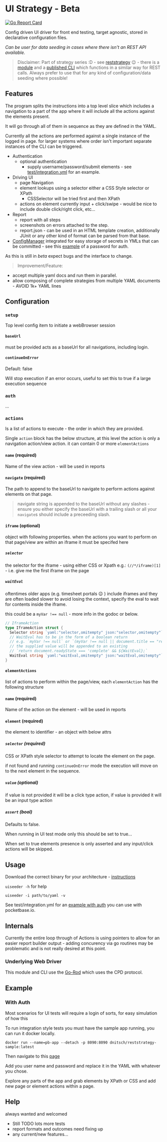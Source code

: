 # UI Strategy - Beta

[![Go Report Card](https://goreportcard.com/badge/github.com/dnitsch/uistrategy)](https://goreportcard.com/report/github.com/dnitsch/uistrategy)

Config driven UI driver for front end testing, target agnostic, stored in declarative configuration files.

*Can be user for data seeding in cases where there isn't an REST API available.*

> Disclaimer:
Part of strategy series :D - see [reststrategy](https://github.com/dnitsch/reststrategy) :wink: - there is a [module](https://github.com/dnitsch/reststrategy/tree/main/seeder) and a [published CLI](https://github.com/dnitsch/reststrategy/releases) which functions in a similar way for REST calls. Always prefer to use that for any kind of configuration/data seeding where possible!

## Features

The program splits the instructions into a top level slice which includes a navigation to a part of the app where it will include all the actions against the elements present. 

It will go through all of them in sequence as they are defined in the YAML.

Currently all the actions are performed against a single instance of the logged in page. for larger systems where order isn't important separate instances of the CLI can be triggered. 

- Authentication
  - optional authentication
    - supply username/password/submit elements - see [test/integration.yml](./test/integration.yml) for an example.
- Driving UI
  - page Navigation
  - element lookups using a selector either a CSS Style selector or XPath
    - CSSSelector will be tried first and then XPath
  - actions on element currently input + click/swipe
        - would be nice to include double click/right click, etc...
- Report
  - report with all steps
  - screenshots on errors attached to the step.
  - report.json - can be used in an HTML template creation, additionally JUnit or any other kind of format  can be parsed from that base.
- [ConfigManager](https://github.com/dnitsch/configmanager) integrated for easy storage of secrets in YMLs that can be committed - see this [example](./test/integration-with-configmanager.yml) of a password for auth.

As this is still in *beta* expect bugs and the interface to change. 

>Improvement/Feature:

- accept multiple yaml docs and run them in parallel.
- allow composing of complete strategies from multiple YAML documents - AVOID 1k+ YAML lines

## Configuration

### `setup`

Top level config item to initiate a webBrowser session

#### `baseUrl`

must be provided acts as a baseUrl for all navigations, including login.
  
#### `continueOnError`

Default: false

Will stop execution if an error occurs, useful to set this to 
  true if a large execution sequence 

### `auth`

... 

### `actions`

Is a list of actions to execute - the order in which they are provided. 

Single `action` block has the below structure, at this level the action is only a navigation action/view action. it can contain 0 or more `elementActions`

#### `name` (required)

Name of the view action - will be used in reports

#### `navigate` (required)

The path to append to the baseUrl to navigate to perform actions against elements on that page.

>navigate string is appended to the baseUrl without any slashes - ensure you either specify the baseUrl with a trailing slash or all your `navigate`s should include a preceeding slash.

#### `iframe` (optional)

object with following properties. when the actions you want to perform on that page/view are within an iframe it must be specifed here

##### `selector`

the selector for the iframe - using either CSS or Xpath e.g.: `(//*/iframe)[1]` - i.e. give me the first iframe on the page

##### `waitEval`

oftentimes older apps (e.g. timesheet portals :wink: ) include iframes and they are often loaded slower to avoid losing the context, specify the eval to wait for contents inside the iframe. 

this could be a `myVar !== null` - more info in the godoc or below.

```go
// IframeAction 
type IframeAction struct {
  Selector string `yaml:"selector,omitempty" json:"selector,omitempty"`
  // WaitEval has to be in the form of a boolean return
  // e.g. `myVar !== null` or `(myVar !== null || document.title == "ready")`
  // the supplied value will be appended to an existing
  // `return document.readyState === 'complete' && ${WaitEval};`
  WaitEval string `yaml:"waitEval,omitempty" json:"waitEval,omitempty"`
}
```

#### `elementActions`

list of actions to perform within the page/view, each `elementAction` has the following structure

#### `name` (required)

Name of the action on the element - will be used in reports

#### `element` (required)

the element to identifier - an object with below attrs

##### `selector` (required)

CSS or XPath style selector to attempt to locate the element on the page.

if not found and running `continueOnError` mode the execution will move on to the next element in the sequence.

##### `value` (optional)

if value is not provided it will be a click type action, if value is provided it will be an input type action

##### `assert` (bool)

Defaults to false.

When running in UI test mode only this should be set to true...

When set to true elements presence is only asserted and any input/click actions will be skipped.

## Usage

Download the correct binary for your architecture - [instructions](./docs/installation.md)

`uiseeder -h` for help

`uiseeder -i path/to/yaml -v`

See test/integration.yml for an [example with auth](#with-auth) you can use with pocketbase.io.

## Internals

Currently the entire loop through of Actions is using pointers to allow for an easier report builder output - adding concurency via go routines may be problematic and is not really desired at this point.

### Underlying Web Driver

This module and CLI use the [Go-Rod](https://github.com/go-rod/rod) which uses the CPD protocol.

## Example

### With Auth

Most scenarios for UI tests will require a login of sorts, for easy simulation of how this 

To run integration style tests you must have the sample app running, you can run it docker locally.

`docker run --name=pb-app --detach -p 8090:8090 dnitsch/reststrategy-sample:latest`

Then navigate to this [page](http://127.0.0.1:8090/_/?installer#)

Add you user name and password and replace it in the YAML with whatever you chose.

Explore any parts of the app and grab elements by XPath or CSS and add new page or element actions within a page.

## Help

always wanted and welcomed

- Still TODO lots more tests
- report formats and outcomes need fixing up
- any current/new features...